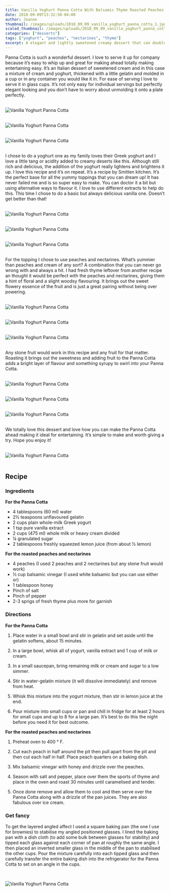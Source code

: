 ```yaml
---
title: Vanilla Yoghurt Panna Cotta With Balsamic Thyme Roasted Peaches And Nectarines
date: 2018-09-09T13:32:58-04:00
author: Joanne
thumbnail: /images/uploads/2018_09_09_vanilla_yoghurt_panna_cotta_1.jpg
scaled_thumbnail: /images/uploads/2018_09_09_vanilla_yoghurt_panna_cotta_0.jpg
categories: ["desserts"]
tags: ["yoghurt", "peaches", "nectarines", "thyme"]
excerpt: A elegant and lightly sweetened creamy dessert that can double as breakfast 
---
```


Panna Cotta is such a wonderful dessert. I love to serve it up for company because it’s easy to whip up and great for making ahead totally making entertaining easy. It’s an Italian dessert of sweetened cream and in this case a mixture of cream and yoghurt, thickened with a little gelatin and molded in a cup or in any container you would like it in. For ease of serving I love to serve it in glass cups. It’s not only easy for individual servings but perfectly elegant looking and you don’t have to worry about unmolding it onto a plate perfectly.
</br>
</br>

![Vanilla Yoghurt Panna Cotta](/images/uploads/2018_09_09_vanilla_yoghurt_panna_cotta_2.jpg)
</br>
</br>

![Vanilla Yoghurt Panna Cotta](/images/uploads/2018_09_09_vanilla_yoghurt_panna_cotta_3.jpg)
</br>
</br>

![Vanilla Yoghurt Panna Cotta](/images/uploads/2018_09_09_vanilla_yoghurt_panna_cotta_4.jpg)
</br>
</br>

I chose to do a yoghurt one as my family loves their Greek yoghurt and I love a little tang or acidity added to creamy deserts like this. Although still rich and delicious, the addition of the yoghurt really lightens and brightens it up. I love this recipe and it’s on repeat. It’s a recipe by Smitten kitchen. It’s the perfect base for all the yummy toppings that you can dream up! It has never failed me and is so super easy to make. You can doctor it a bit but using alternative ways to flavour it. I love to use different extracts to help do this. This time I chose to do a basic but always delicious vanilla one. Doesn’t get better than that!
</br>
</br>

![Vanilla Yoghurt Panna Cotta](/images/uploads/2018_09_09_vanilla_yoghurt_panna_cotta_5.jpg)
</br>
</br>

![Vanilla Yoghurt Panna Cotta](/images/uploads/2018_09_09_vanilla_yoghurt_panna_cotta_6.jpg)
</br>
</br>

![Vanilla Yoghurt Panna Cotta](/images/uploads/2018_09_09_vanilla_yoghurt_panna_cotta_7.jpg)
</br>
</br>

For the topping I chose to use peaches and nectarines. What’s yummier than peaches and cream of any sort? A combination that you can never go wrong with and always a hit. I had fresh thyme leftover from another recipe an thought it would be perfect with the peaches and nectarines, giving them a hint of floral and a slight woodsy flavouring. It brings out the sweet flowery essence of the fruit and is just a great pairing without being over powering.
</br>
</br>

![Vanilla Yoghurt Panna Cotta](/images/uploads/2018_09_09_vanilla_yoghurt_panna_cotta_8.jpg)
</br>
</br>

![Vanilla Yoghurt Panna Cotta](/images/uploads/2018_09_09_vanilla_yoghurt_panna_cotta_9.jpg)
</br>
</br>

![Vanilla Yoghurt Panna Cotta](/images/uploads/2018_09_09_vanilla_yoghurt_panna_cotta_10.jpg)
</br>
</br>

Any stone fruit would work in this recipe and any fruit for that matter. Roasting it brings out the sweetness and adding fruit to the Panna Cotta adds a bright layer of flavour and something syrupy to swirl into your Panna Cotta.
</br>
</br>

![Vanilla Yoghurt Panna Cotta](/images/uploads/2018_09_09_vanilla_yoghurt_panna_cotta_11.jpg)
</br>
</br>

![Vanilla Yoghurt Panna Cotta](/images/uploads/2018_09_09_vanilla_yoghurt_panna_cotta_12.jpg)
</br>
</br>

![Vanilla Yoghurt Panna Cotta](/images/uploads/2018_09_09_vanilla_yoghurt_panna_cotta_13.jpg)
</br>
</br>

We totally love this dessert and love how you can make the Panna Cotta ahead making it ideal for entertaining. It’s simple to make and worth giving a try. Hope you enjoy it!
</br>
</br>

![Vanilla Yoghurt Panna Cotta](/images/uploads/2018_09_09_vanilla_yoghurt_panna_cotta_14.jpg)
</br>
</br>

## Recipe

### Ingredients 

__For the Panna Cotta__

* <span itemprop="ingredients"> 4 tablespoons (60 ml) water</span>
* <span itemprop="ingredients"> 2&frac12; teaspoons unflavoured gelatin</span>
* <span itemprop="ingredients"> 2 cups plain whole-milk Greek yogurt</span>
* <span itemprop="ingredients"> 1 tsp pure vanilla extract</span>
* <span itemprop="ingredients"> 2 cups (475 ml) whole milk or heavy cream divided </span>
* <span itemprop="ingredients"> &frac14; granulated sugar</span>
* <span itemprop="ingredients"> 2 tablespoons freshly squeezed lemon juice (from about &frac12; lemon)</span>

__For the roasted peaches and nectarines__

* <span itemprop="ingredients"> 4 peaches (I used 2 peaches and 2 nectarines but any stone fruit would work)</span>
* <span itemprop="ingredients"> &frac12; cup balsamic vinegar (I used white balsamic but you can use either or)</span>
* <span itemprop="ingredients"> 1 tablespoon honey</span>
* <span itemprop="ingredients"> Pinch of salt</span>
* <span itemprop="ingredients"> Pinch of pepper</span>
* <span itemprop="ingredients"> 2-3 sprigs of fresh thyme plus more for garnish </span>

### Directions

__For the Panna Cotta__

1. Place water in a small bowl and stir in gelatin and set aside until the gelatin softens, about 15 minutes.

1. In a large bowl, whisk all of yogurt, vanilla extract and 1 cup of milk or cream.  

1. In a small saucepan, bring remaining milk or cream and sugar to a low simmer. 

1. Stir in water-gelatin mixture (it will dissolve immediately) and remove from heat. 

1. Whisk this mixture into the yogurt mixture, then stir in lemon juice at the end. 

1. Pour mixture into small cups or pan and chill in fridge for at least 2 hours for small cups and up to 8 for a large pan. It’s best to do this the night before you need it for best outcome. 

__For the roasted peaches and nectarines__

1. Preheat oven to 400 &deg; F. 

1. Cut each peach in half around the pit then pull apart from the pit and then cut each half in half. Place peach quarters on a baking dish. 

1. Mix balsamic vinegar with honey and drizzle over the peaches. 

1. Season with salt and pepper, place over them the sports of thyme and place in the oven and roast 30 minutes until caramelised and tender. 

1. Once done remove and allow them to cool and then serve over the Panna Cotta along with a drizzle of the pan juices. They are also fabulous over ice cream.

### Get fancy
To get the layered angled affect I used a square baking pan (the one I use for brownies) to stabilise my angled positioned glasses. I lined the baking pan with a dish cloth (to add some bulk between glasses for stability) and tipped each glass against each corner of pan at roughly the same angle. I then placed an inverted smaller glass in the middle of the pan to stabilised the other cups. Pour the mixture carefully into each tipped glass and then carefully transfer the entire baking dish into the refrigerator for the Panna Cotta to set on an angle in the cups. 

</br>

![Vanilla Yoghurt Panna Cotta](/images/uploads/2018_09_09_vanilla_yoghurt_panna_cotta_15.jpg)
